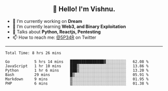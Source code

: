 <h2 align="center">👋 Hello! I'm Vishnu.</h2>


- 🔭 I’m currently working on **Dream**
- 🌱 I’m currently learning **Web3, and Binary Exploitation**
- 💬 Talks about **Python, Reactjs, Pentesting**
- 📫 How to reach me: [@5P34R](https://twitter.com/Vishnu27302693) on Twitter

---
<!--START_SECTION:waka-->

```text
Total Time: 8 hrs 26 mins

Go           5 hrs 14 mins   ███████████████▓░░░░░░░░░   62.08 %
JavaScript   1 hr 10 mins    ███▒░░░░░░░░░░░░░░░░░░░░░   13.86 %
Python       1 hr 6 mins     ███▒░░░░░░░░░░░░░░░░░░░░░   13.20 %
Bash         29 mins         █▒░░░░░░░░░░░░░░░░░░░░░░░   05.91 %
Markdown     9 mins          ▒░░░░░░░░░░░░░░░░░░░░░░░░   01.95 %
PHP          6 mins          ▒░░░░░░░░░░░░░░░░░░░░░░░░   01.38 %
```

<!--END_SECTION:waka-->
